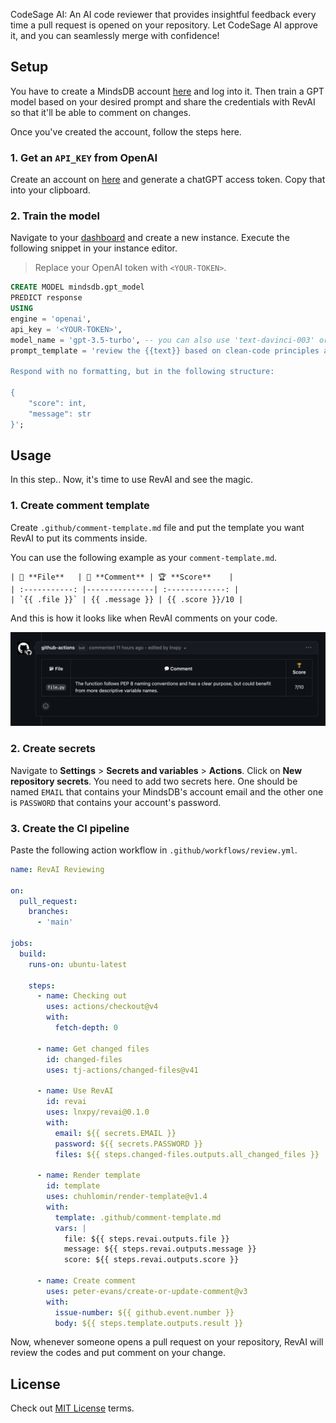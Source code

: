 CodeSage AI: An AI code reviewer that provides insightful feedback every time a pull request is opened on your repository. Let CodeSage AI approve it, and you can seamlessly merge with confidence!

## Setup
You have to create a MindsDB account [here](https://cloud.mindsdb.com/login) and log into it. Then train a GPT model based on your desired prompt and share the credentials with RevAI so that it'll be able to comment on changes.

Once you've created the account, follow the steps here.

### 1. Get an `API_KEY` from OpenAI
Create an account on [here](https://openai.com/) and generate a chatGPT access token. Copy that into your clipboard.

### 2. Train the model
Navigate to your [dashboard](https://cloud.mindsdb.com/home) and create a new instance. Execute the following snippet in your instance editor.

> Replace your OpenAI token with `<YOUR-TOKEN>`.

```sql
CREATE MODEL mindsdb.gpt_model
PREDICT response
USING
engine = 'openai',
api_key = '<YOUR-TOKEN>',
model_name = 'gpt-3.5-turbo', -- you can also use 'text-davinci-003' or 'gpt-3.5-turbo'
prompt_template = 'review the {{text}} based on clean-code principles and pep rules then rate it from 1 to 10 and put it in the "score" field. Put your thoughts about it in one sentence in the "message" field.

Respond with no formatting, but in the following structure:

{
    "score": int,
    "message": str
}'; 
```

## Usage
In this step..
Now, it's time to use RevAI and see the magic.

### 1. Create comment template
Create `.github/comment-template.md` file and put the template you want RevAI to put its comments inside.

You can use the following example as your `comment-template.md`.
```
| 📂 **File**   | 💬 **Comment** | 🏆 **Score**    |
| :-----------: |---------------| :-------------: |
| `{{ .file }}` | {{ .message }} | {{ .score }}/10 |
```

And this is how it looks like when RevAI comments on your code.

![Alt text](media/image.png)

### 2. Create secrets
Navigate to **Settings** > **Secrets and variables** > **Actions**. Click on **New repository secrets**. You need to add two secrets here. One should be named `EMAIL` that contains your MindsDB's account email and the other one is `PASSWORD` that contains your account's password.

### 3. Create the CI pipeline

Paste the following action workflow in `.github/workflows/review.yml`.

```yml
name: RevAI Reviewing

on:
  pull_request:
    branches:
      - 'main'

jobs:
  build:
    runs-on: ubuntu-latest

    steps:
      - name: Checking out
        uses: actions/checkout@v4
        with:
          fetch-depth: 0

      - name: Get changed files
        id: changed-files
        uses: tj-actions/changed-files@v41

      - name: Use RevAI
        id: revai
        uses: lnxpy/revai@0.1.0
        with:
          email: ${{ secrets.EMAIL }}
          password: ${{ secrets.PASSWORD }}
          files: ${{ steps.changed-files.outputs.all_changed_files }}

      - name: Render template
        id: template
        uses: chuhlomin/render-template@v1.4
        with:
          template: .github/comment-template.md
          vars: |
            file: ${{ steps.revai.outputs.file }}
            message: ${{ steps.revai.outputs.message }}
            score: ${{ steps.revai.outputs.score }}

      - name: Create comment
        uses: peter-evans/create-or-update-comment@v3
        with:
          issue-number: ${{ github.event.number }}
          body: ${{ steps.template.outputs.result }}
```

Now, whenever someone opens a pull request on your repository, RevAI will review the codes and put comment on your change.

## License
Check out [MIT License](LICENSE) terms.
